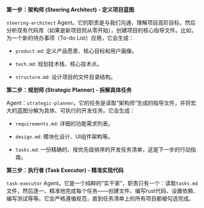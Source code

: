 **第一步：架构师 (Steering Architect) - 定义项目蓝图**

`steering-architect` Agent。它的职责是与我们沟通，理解项目高阶目标，然后分析现有代码库（如果是新项目则从零开始），创建项目的核心指导文件。比如，为一个新的待办事项（To-do List）应用，它会生成：

* `product.md`: 定义产品愿景、核心目标和用户画像。

* `tech.md`: 规划技术栈、核心技术点。

* `structure.md`: 设计项目的文件目录结构。

**第二步：规划师 (Strategic Planner) - 拆解具体任务**

Agent：`strategic-planner`。它的任务是读取“架构师”生成的指导文件，并将宏大的蓝图分解为具体、可执行的开发任务。它会生成：

* `requirements.md`: 详细的功能需求列表。

* `design.md`: 模块化设计、UI组件架构等。

* `tasks.md`: 一份精确的、按优先级排序的开发任务清单，这是下一步的行动指南。

**第三步：执行者 (Task Executor) - 精准实现代码**

`task-executor` Agent。它是一个纯粹的“实干家”，职责只有一个：读取`tasks.md`文件，然后逐一、精准地完成每个任务——创建文件、编写rust代码、设置依赖、编写测试等等。它会严格遵循规范，直到任务清单上的所有项目都被勾选完成。
